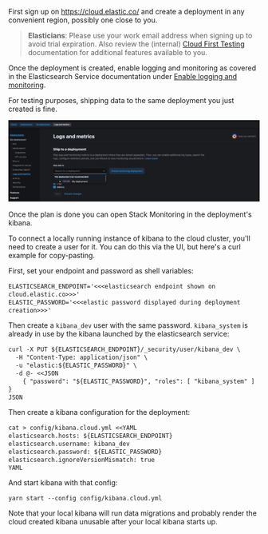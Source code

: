 First sign up on https://cloud.elastic.co/ and create a deployment in any convenient region, possibly one close to you.

> **Elasticians**: Please use your work email address when signing up to avoid trial expiration. Also review the (internal) [Cloud First Testing](https://docs.elastic.dev/dev/guides/cloud-first-testing) documentation for additional features available to you.

Once the deployment is created, enable logging and monitoring as covered in the Elasticsearch Service documentation under [Enable logging and monitoring](https://www.elastic.co/guide/en/cloud/current/ec-enable-logging-and-monitoring.html#ec-enable-logging-and-monitoring-steps).

For testing purposes, shipping data to the same deployment you just created is fine.

![Elasticsearch Service Console showing Logs and Metrics being configured to ship data to "this deployment"](../images/ec_logs_and_metrics_configuration.png)

Once the plan is done you can open Stack Monitoring in the deployment's kibana.

To connect a locally running instance of kibana to the cloud cluster, you'll need to create a user for it. You can do this via the UI, but here's a curl example for copy-pasting.

First, set your endpoint and password as shell variables:

```shell
ELASTICSEARCH_ENDPOINT='<<<elasticsearch endpoint shown on cloud.elastic.co>>>'
ELASTIC_PASSWORD='<<<elastic password displayed during deployment creation>>>'
```

Then create a `kibana_dev` user with the same password. `kibana_system` is already in use by the kibana launched by the elasticsearch service:

```shell
curl -X PUT ${ELASTICSEARCH_ENDPOINT}/_security/user/kibana_dev \
  -H "Content-Type: application/json" \
  -u "elastic:${ELASTIC_PASSWORD}" \
  -d @- <<JSON
    { "password": "${ELASTIC_PASSWORD}", "roles": [ "kibana_system" ] }
JSON
```

Then create a kibana configuration for the deployment:

```shell
cat > config/kibana.cloud.yml <<YAML
elasticsearch.hosts: ${ELASTICSEARCH_ENDPOINT}
elasticsearch.username: kibana_dev
elasticsearch.password: ${ELASTIC_PASSWORD}
elasticsearch.ignoreVersionMismatch: true
YAML
```

And start kibana with that config:

```shell
yarn start --config config/kibana.cloud.yml
```

Note that your local kibana will run data migrations and probably render the cloud created kibana unusable after your local kibana starts up.